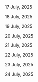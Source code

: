 17 July, 2025

18 July, 2025

19 July, 2025

20 July, 2025

21 July, 2025

22 July, 2025

23 July, 2025

24 July, 2025
